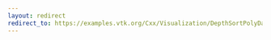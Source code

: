 ```yaml
---
layout: redirect
redirect_to: https://examples.vtk.org/Cxx/Visualization/DepthSortPolyData/
---
```

